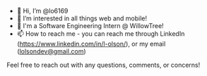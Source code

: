 - 👋 Hi, I’m @lo6169
- 👀 I’m interested in all things web and mobile!
- 🌱 I'm a Software Engineering Intern @ WillowTree!
- 📫 How to reach me - you can reach me through LinkedIn (https://www.linkedin.com/in/l-olson/), or my email (lolsondev@gmail.com)

Feel free to reach out with any questions, comments, or concerns!
